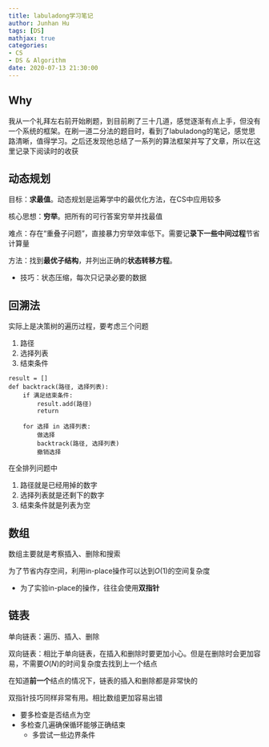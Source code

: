 ```yaml
---
title: labuladong学习笔记
author: Junhan Hu
tags: [DS]
mathjax: true
categories:
- CS
- DS & Algorithm
date: 2020-07-13 21:30:00
---
```


## Why

我从一个礼拜左右前开始刷题，到目前刷了三十几道，感觉逐渐有点上手，但没有一个系统的框架。在刷一道二分法的题目时，看到了labuladong的笔记，感觉思路清晰，值得学习。之后还发现他总结了一系列的算法框架并写了文章，所以在这里记录下阅读时的收获

## 动态规划

目标：**求最值**。动态规划是运筹学中的最优化方法，在CS中应用较多

核心思想：**穷举**。把所有的可行答案穷举并找最值

难点：存在“重叠子问题”，直接暴力穷举效率低下。需要记**录下一些中间过程**节省计算量

方法：找到**最优子结构**，并列出正确的**状态转移方程**。

* 技巧：状态压缩，每次只记录必要的数据

## 回溯法

实际上是决策树的遍历过程，要考虑三个问题

1. 路径
2. 选择列表
3. 结束条件

```pseudocode
result = []
def backtrack(路径, 选择列表):
    if 满足结束条件:
        result.add(路径)
        return

    for 选择 in 选择列表:
        做选择
        backtrack(路径, 选择列表)
        撤销选择
```

在全排列问题中

1. 路径就是已经用掉的数字
2. 选择列表就是还剩下的数字
3. 结束条件就是列表为空

## 数组

数组主要就是考察插入、删除和搜索

为了节省内存空间，利用in-place操作可以达到$O(1)$的空间复杂度

* 为了实验in-place的操作，往往会使用**双指针**

## 链表

单向链表：遍历、插入、删除

双向链表：相比于单向链表，在插入和删除时要更加小心。但是在删除时会更加容易，不需要$O(N)$的时间复杂度去找到上一个结点

在知道**前一个**结点的情况下，链表的插入和删除都是非常快的

双指针技巧同样非常有用。相比数组更加容易出错

* 要多检查是否结点为空
* 多检查几遍确保循环能够正确结束
  * 多尝试一些边界条件





